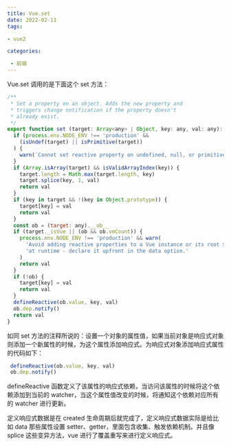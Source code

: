 ```yaml
---
title: Vue.set
date: 2022-02-11
tags: 

- vue2

categories:

 - 前端
---
```


Vue.set 调用的是下面这个 set 方法：

```js
/**
 * Set a property on an object. Adds the new property and
 * triggers change notification if the property doesn't
 * already exist.
 */
export function set (target: Array<any> | Object, key: any, val: any): any {
  if (process.env.NODE_ENV !== 'production' &&
    (isUndef(target) || isPrimitive(target))
  ) {
    warn(`Cannot set reactive property on undefined, null, or primitive value: ${(target: any)}`)
  }
  if (Array.isArray(target) && isValidArrayIndex(key)) {
    target.length = Math.max(target.length, key)
    target.splice(key, 1, val)
    return val
  }
  if (key in target && !(key in Object.prototype)) {
    target[key] = val
    return val
  }
  const ob = (target: any).__ob__
  if (target._isVue || (ob && ob.vmCount)) {
    process.env.NODE_ENV !== 'production' && warn(
      'Avoid adding reactive properties to a Vue instance or its root $data ' +
      'at runtime - declare it upfront in the data option.'
    )
    return val
  }
  if (!ob) {
    target[key] = val
    return val
  }
  defineReactive(ob.value, key, val)
  ob.dep.notify()
  return val
}
```

如同 set 方法的注释所说的：设置一个对象的属性值，如果当前对象是响应式对象则添加一个新属性的时候，为这个属性添加响应式。为响应式对象添加响应式属性的代码如下：

```js
 defineReactive(ob.value, key, val)
 ob.dep.notify()
```

defineReactive 函数定义了该属性的响应式依赖，当访问该属性的时候将这个依赖添加到当前的 watcher，当这个属性值改变的时候，将通知这个依赖对应所有的 watcher 进行更新。



定义响应式数据是在 created 生命周期后就完成了，定义响应式数据实际是给比如 data 那些属性设置 setter、getter，里面包含收集、触发依赖机制。并且像 splice 这些变异方法，vue 进行了覆盖重写来进行定义响应式。







